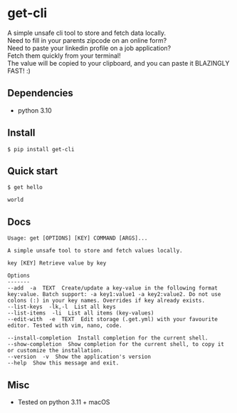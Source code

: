 # get-cli
A simple unsafe cli tool to store and fetch data locally.    
Need to fill in your parents zipcode on an online form?   
Need to paste your linkedin profile on a job application?   
Fetch them quickly from your terminal!    
The value will be copied to your clipboard, and you can paste it BLAZINGLY FAST! :)
## Dependencies
- python 3.10

## Install
```shell
$ pip install get-cli
```

## Quick start
```properties
$ get hello

world
```

## Docs
```shell
Usage: get [OPTIONS] [KEY] COMMAND [ARGS]...

A simple unsafe tool to store and fetch values locally.                                                             
                                                                                                              
key [KEY] Retrieve value by key

Options
-------
--add  -a  TEXT  Create/update a key-value in the following format key:value. Batch support: -a key1:value1 -a key2:value2. Do not use colons (:) in your key names. Overrides if key already exists.
--list-keys  -lk,-l  List all keys
--list-items  -li  List all items (key-values)
--edit-with  -e  TEXT  Edit storage (.get.yml) with your favourite editor. Tested with vim, nano, code.

--install-completion  Install completion for the current shell.
--show-completion  Show completion for the current shell, to copy it or customize the installation.
--version  -v  Show the application's version
--help  Show this message and exit.
```

## Misc
- Tested on python 3.11 + macOS